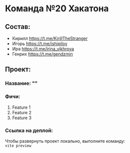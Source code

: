 # Команда №20 Хакатона

## Состав:

- Кирилл https://t.me/KirillTheStranger
- Игорь https://t.me/ishipilov
- Ира https://t.me/irina_vikhrova
- Генрих https://t.me/gendzmin

## Проект:

  ### Название: ""
  ### Фичи:
1. Feature 1
2. Feature 2
3. Feature 3
  ### Ссылка на деплой:

Чтобы развернуть проект локально, выполните команду:   
`vite preview`


